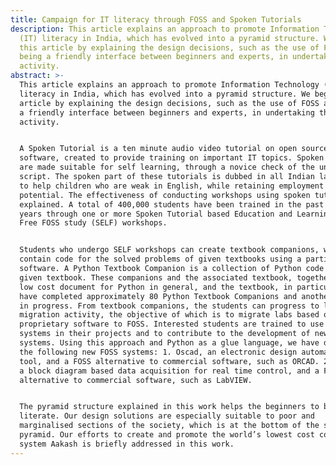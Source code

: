 ```yaml
---
title: Campaign for IT literacy through FOSS and Spoken Tutorials
description: This article explains an approach to promote Information Technology
  (IT) literacy in India, which has evolved into a pyramid structure. We begin
  this article by explaining the design decisions, such as the use of FOSS and
  being a friendly interface between beginners and experts, in undertaking this
  activity.
abstract: >-
  This article explains an approach to promote Information Technology (IT)
  literacy in India, which has evolved into a pyramid structure. We begin this
  article by explaining the design decisions, such as the use of FOSS and being
  a friendly interface between beginners and experts, in undertaking this
  activity.


  A Spoken Tutorial is a ten minute audio video tutorial on open source
  software, created to provide training on important IT topics. Spoken Tutorials
  are made suitable for self learning, through a novice check of the underlying
  script. The spoken part of these tutorials is dubbed in all Indian languages,
  to help children who are weak in English, while retaining employment
  potential. The effectiveness of conducting workshops using spoken tutorials is
  explained. A total of 400,000 students have been trained in the past three
  years through one or more Spoken Tutorial based Education and Learning through
  Free FOSS study (SELF) workshops.


  Students who undergo SELF workshops can create textbook companions, which
  contain code for the solved problems of given textbooks using a particular
  software. A Python Textbook Companion is a collection of Python code for a
  given textbook. These companions and the associated textbook, together, form a
  low cost document for Python in general, and the textbook, in particular. We
  have completed approximately 80 Python Textbook Companions and another 80 are
  in progress. From textbook companions, the students can progress to lab
  migration activity, the objective of which is to migrate labs based on
  proprietary software to FOSS. Interested students are trained to use FOSS
  systems in their projects and to contribute to the development of new FOSS
  systems. Using this approach and Python as a glue language, we have developed
  the following new FOSS systems: 1. Oscad, an electronic design automation
  tool, and a FOSS alternative to commercial software, such as ORCAD. 2. Sandhi,
  a block diagram based data acquisition for real time control, and a FOSS
  alternative to commercial software, such as LabVIEW.


  The pyramid structure explained in this work helps the beginners to become IT
  literate. Our design solutions are especially suitable to poor and
  marginalised sections of the society, which is at the bottom of the social
  pyramid. Our efforts to create and promote the world’s lowest cost computing
  system Aakash is briefly addressed in this work.
---
```


